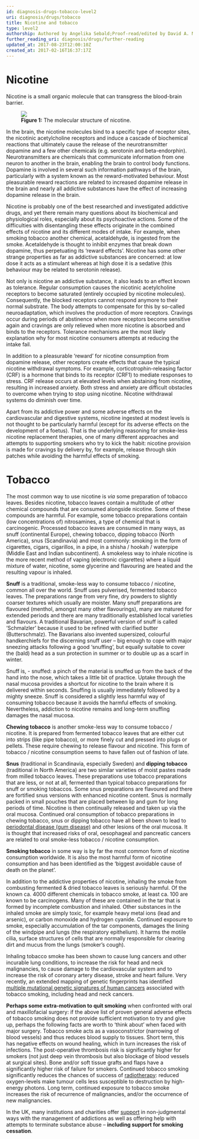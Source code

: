 ```yaml
---
id: diagnosis-drugs-tobacco-level2
uri: diagnosis/drugs/tobacco
title: Nicotine and tobacco
type: level2
authorship: Authored by Angelika Sebald;Proof-read/edited by David A. Mitchell
further_reading_uri: diagnosis/drugs/further-reading
updated_at: 2017-08-23T12:00:10Z
created_at: 2017-02-16T16:37:17Z
---
```


<h1 id="nicotine">Nicotine</h1>
<p>Nicotine is a small organic molecule that can transgress the
    blood-brain barrier.</p>
<figure><img src="/diagnosis/drugs/tobacco/more-info/figure1.png">
    <figcaption><strong>Figure 1:</strong> The molecular structure of nicotine.</figcaption>
</figure>
<p>In the brain, the nicotine molecules bind to a specific type
    of receptor sites, the nicotinic acetylcholine receptors
    and induce a cascade of biochemical reactions that ultimately
    cause the release of the neurotransmitter dopamine and a
    few other chemicals (e.g. serotonin and beta-endorphin).
    Neurotransmitters are chemicals that communicate information
    from one neuron to another in the brain, enabling the brain
    to control body functions. Dopamine is involved in several
    such information pathways of the brain, particularly with
    a system known as the reward-motivated behaviour. Most pleasurable
    reward reactions are related to increased dopamine release
    in the brain and nearly all addictive substances have the
    effect of increasing dopamine release in the brain.</p>
<p>Nicotine is probably one of the best researched and investigated
    addictive drugs, and yet there remain many questions about
    its biochemical and physiological roles, especially about
    its psychoactive actions. Some of the difficulties with disentangling
    these effects originate in the combined effects of nicotine
    and its different modes of intake. For example, when smoking
    tobacco another chemical, acetaldehyde, is ingested from
    the smoke. Acetaldehyde is thought to inhibit enzymes that
    break down dopamine, thus perpetuating its ‘reward effects’.
    Nicotine has some other strange properties as far as addictive
    substances are concerned: at low dose it acts as a stimulant
    whereas at high dose it is a sedative (this behaviour may
    be related to serotonin release).</p>
<p>Not only is nicotine an addictive substance, it also leads to
    an effect known as tolerance. Regular consumption causes
    the nicotinic acetylcholine receptors to become saturated
    (entirely occupied by nicotine molecules). Consequently,
    the blocked receptors cannot respond anymore to their normal
    substrate. The body attempts to compensate for this by so-called
    neuroadaptation, which involves the production of more receptors.
    Cravings occur during periods of abstinence when more receptors
    become sensitive again and cravings are only relieved when
    more nicotine is absorbed and binds to the receptors. Tolerance
    mechanisms are the most likely explanation why for most nicotine
    consumers attempts at reducing the intake fail.</p>
<p>In addition to a pleasurable ‘reward’ for nicotine consumption
    from dopamine release, other receptors create effects that
    cause the typical nicotine withdrawal symptoms. For example,
    corticotrophin-releasing factor (CRF) is a hormone that binds
    to its receptor (CRF1) to mediate responses to stress. CRF
    release occurs at elevated levels when abstaining from nicotine,
    resulting in increased anxiety. Both stress and anxiety are
    difficult obstacles to overcome when trying to stop using
    nicotine. Nicotine withdrawal systems do diminish over time.</p>
<p>Apart from its addictive power and some adverse effects on the
    cardiovascular and digestive systems, nicotine ingested at
    modest levels is not thought to be particularly harmful (except
    for its adverse effects on the development of a foetus).
    That is the underlying reasoning for smoke-less nicotine
    replacement therapies, one of many different approaches and
    attempts to supporting smokers who try to kick the habit:
    nicotine provision is made for cravings by delivery by, for
    example, release through skin patches while avoiding the
    harmful effects of smoking.</p>
<h1 id="tobacco">Tobacco</h1>
<p>The most common way to use nicotine is <em>via</em> some preparation
    of tobacco leaves. Besides nicotine, tobacco leaves contain
    a multitude of other chemical compounds that are consumed
    alongside nicotine. Some of these compounds are harmful.
    For example, some tobacco preparations contain (low concentrations
    of) nitrosamines, a type of chemical that is carcinogenic.
    Processed tobacco leaves are consumed in many ways, as snuff
    (continental Europe), chewing tobacco, dipping tobacco (North
    America), snus (Scandinavia) and most commonly: smoking in
    the form of cigarettes, cigars, cigarillos, in a pipe, in
    a shisha / hookah / waterpipe (Middle East and Indian subcontinent).
    A smokeless way to inhale nicotine is the more recent method
    of vaping (electronic cigarettes) where a liquid mixture
    of water, nicotine, some glycerine and flavouring are heated
    and the resulting vapour is inhaled.</p>
<p><strong>Snuff</strong> is a traditional, smoke-less way to consume
    tobacco / nicotine, common all over the world. Snuff uses
    pulverised, fermented tobacco leaves. The preparations range
    from very fine, dry powders to slightly coarser textures
    which usually are moister. Many snuff preparations are flavoured
    (menthol, amongst many other flavourings), many are matured
    for extended periods and there are many traditionally established
    local varieties and flavours. A traditional Bavarian, powerful
    version of snuff is called ‘Schmalzler’ because it used to
    be refined with clarified butter (Butterschmalz). The Bavarians
    also invented supersized, colourful handkerchiefs for the
    discerning snuff user – big enough to cope with major sneezing
    attacks following a good ‘snuffing’, but equally suitable
    to cover the (bald) head as a sun protection in summer or
    to double up as a scarf in winter.</p>
<p>Snuff is, - snuffed: a pinch of the material is snuffed up from
    the back of the hand into the nose, which takes a little
    bit of practice. Uptake through the nasal mucosa provides
    a shortcut for nicotine to the brain where it is delivered
    within seconds. Snuffing is usually immediately followed
    by a mighty sneeze. Snuff is considered a slightly less harmful
    way of consuming tobacco because it avoids the harmful effects
    of smoking. Nevertheless, addiction to nicotine remains and
    long-term snuffing damages the nasal mucosa.</p>
<p><strong>Chewing tobacco</strong> is another smoke-less way to
    consume tobacco / nicotine. It is prepared from fermented
    tobacco leaves that are either cut into strips (like pipe
    tobacco), or more finely cut and pressed into plugs or pellets.
    These require chewing to release flavour and nicotine. This
    form of tobacco / nicotine consumption seems to have fallen
    out of fashion of late.</p>
<p><strong>Snus</strong> (traditional in Scandinavia, especially
    Sweden) and <strong>dipping tobacco</strong> (traditional
    in North America) are two similar varieties of moist pastes
    made from milled tobacco leaves. These preparations use tobacco
    preparations that are less, or not at all, fermented than
    typical tobacco preparations for snuff or smoking tobaccos.
    Some snus preparations are flavoured and there are fortified
    snus versions with enhanced nicotine content. Snus is normally
    packed in small pouches that are placed between lip and gum
    for long periods of time. Nicotine is then continually released
    and taken up via the oral mucosa. Continued oral consumption
    of tobacco preparations in chewing tobacco, snus or dipping
    tobacco have all been shown to lead to <a href="/help/oral-hygiene/periodontal-disease">periodontal disease (gum disease)</a>    and other lesions of the oral mucosa. It is thought that
    increased risks of oral, oesophageal and pancreatic cancers
    are related to oral smoke-less tobacco / nicotine consumption.</p>
<p><strong>Smoking tobacco</strong> in some way is by far the most
    common form of nicotine consumption worldwide. It is also
    the most harmful form of nicotine consumption and has been
    identified as the ‘biggest avoidable cause of death on the
    planet’.</p>
<p>In addition to the addictive properties of nicotine, inhaling
    the smoke from combusting fermented &amp; dried tobacco leaves
    is seriously harmful. Of the known ca. 4000 different chemicals
    in tobacco smoke, at least ca. 100 are known to be carcinogens.
    Many of these are contained in the tar that is formed by
    incomplete combustion and inhaled. Other substances in the
    inhaled smoke are simply toxic, for example heavy metal ions
    (lead and arsenic), or carbon monoxide and hydrogen cyanide.
    Continued exposure to smoke, especially accumulation of the
    tar components, damages the lining of the windpipe and lungs
    (the respiratory epithelium). It harms the motile cilia,
    surface structures of cells that are normally responsible
    for clearing dirt and mucus from the lungs (smoker’s cough).</p>
<p>Inhaling tobacco smoke has been shown to cause lung cancers and
    other incurable lung conditions, to increase the risk for
    head and neck malignancies, to cause damage to the cardiovascular
    system and to increase the risk of coronary artery disease,
    stroke and heart failure. Very recently, an extended mapping
    of genetic fingerprints has identified <a href="/diagnosis/drugs/further-reading">multiple mutational genetic signatures of human cancers</a>    associated with tobacco smoking, including head and neck
    cancers.</p>
<p><strong>Perhaps some extra-motivation to quit smoking</strong>    when confronted with oral and maxillofacial surgery: if the
    above list of proven general adverse effects of tobacco smoking
    does not provide sufficient motivation to try and give up,
    perhaps the following facts are worth to ‘think about’ when
    faced with major surgery. Tobacco smoke acts as a vasoconstrictor
    (narrowing of blood vessels) and thus reduces blood supply
    to tissues. Short term, this has negative effects on wound
    healing, which in turn increases the risk of infections.
    The post-operative thrombosis risk is significantly higher
    for smokers (not just deep vein thrombosis but also blockage
    of blood vessels at surgical sites). Bone and/or soft tissue
    grafts and flaps have a significantly higher risk of failure
    for smokers. Continued tobacco smoking significantly reduces
    the chances of success of <a href="/treatment/radiotherapy">radiotherapy</a>:
    reduced oxygen-levels make tumour cells less susceptible
    to destruction by high-energy photons. Long term, continued
    exposure to tobacco smoke increases the risk of recurrence
    of malignancies, and/or the occurrence of new malignancies.</p>
<aside>
    <p>In the UK, many institutions and charities offer <a href="/diagnosis/drugs/further-reading">support</a>        in non-judgmental ways with the management of addictions
        as well as offering help with attempts to terminate substance
        abuse – <strong>including support for smoking cessation</strong>.</p>
</aside>
